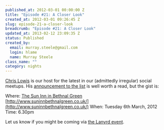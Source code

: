 ```yaml
--- 
published_at: 2012-03-01 00:00:00 Z
title: "Episode #21: A Closer Look"
created_at: 2012-03-01 09:26:45 Z
slug: episode-21-a-closer-look
breadcrumb: "Episode #21: A Closer Look"
updated_at: 2013-02-12 23:09:35 Z
status: Published
created_by: 
  email: murray.steele@gmail.com
  login: hlame
  name: Murray Steele
class_name: ""
category: nights
---
```


[Chris Lowis](http://twitter.com/chrislowis/) is our host for the latest in our (admittedly irregular) social meetups.  His [announcement to the list](http://lists.lrug.org/pipermail/chat-lrug.org/2012-February/007036.html) is well worth a read, but the gist is:

Where: [The Sun Inn in Bethnal Green](http://fancyapint.com/Pub/5364) [http://www.suninnbethnalgreen.co.uk/](http://www.suninnbethnalgreen.co.uk/)
When: Tuesday 6th March, 2012
Time: 6.30pm

Let us know if you might be coming via [the Lanyrd event](http://lanyrd.com/2012/lrug-nights-march/).
